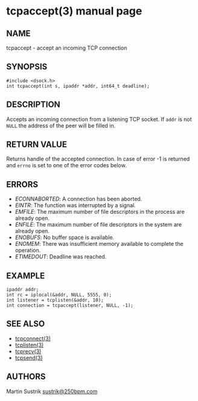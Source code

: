 # tcpaccept(3) manual page

## NAME

tcpaccept - accept an incoming TCP connection

## SYNOPSIS

```
#include <dsock.h>
int tcpaccept(int s, ipaddr *addr, int64_t deadline);
```

## DESCRIPTION

Accepts an incoming connection from a listening TCP socket. If `addr` is not `NULL` the address of the peer will be filled in.

## RETURN VALUE

Returns handle of the accepted connection. In case of error -1 is returned and `errno` is set to one of the error codes below.

## ERRORS

* *ECONNABORTED*: A connection has been aborted.
* *EINTR*: The function was interrupted by a signal.
* *EMFILE*: The maximum number of file descriptors in the process are already open.
* *ENFILE*: The maximum number of file descriptors in the system are already open.
* *ENOBUFS*: No buffer space is available.
* *ENOMEM*: There was insufficient memory available to complete the operation.
* *ETIMEDOUT*: Deadline was reached.

## EXAMPLE

```
ipaddr addr;
int rc = iplocal(&addr, NULL, 5555, 0);
int listener = tcplisten(&addr, 10);
int connection = tcpaccept(listener, NULL, -1);
```

## SEE ALSO

* [tcpconnect(3)](tcpconnect.html)
* [tcplisten(3)](tcplisten.html)
* [tcprecv(3)](tcprecv.html)
* [tcpsend(3)](tcpsend.html)

## AUTHORS

Martin Sustrik <sustrik@250bpm.com>

